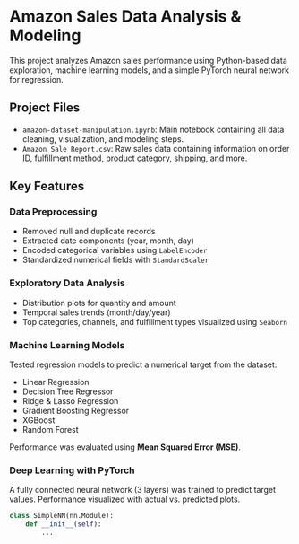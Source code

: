 # Amazon Sales Data Analysis & Modeling

This project analyzes Amazon sales performance using Python-based data exploration, machine learning models, and a simple PyTorch neural network for regression.

## Project Files

- `amazon-dataset-manipulation.ipynb`: Main notebook containing all data cleaning, visualization, and modeling steps.
- `Amazon Sale Report.csv`: Raw sales data containing information on order ID, fulfillment method, product category, shipping, and more.

## Key Features

### Data Preprocessing
- Removed null and duplicate records
- Extracted date components (year, month, day)
- Encoded categorical variables using `LabelEncoder`
- Standardized numerical fields with `StandardScaler`

### Exploratory Data Analysis
- Distribution plots for quantity and amount
- Temporal sales trends (month/day/year)
- Top categories, channels, and fulfillment types visualized using `Seaborn`

### Machine Learning Models
Tested regression models to predict a numerical target from the dataset:
- Linear Regression
- Decision Tree Regressor
- Ridge & Lasso Regression
- Gradient Boosting Regressor
- XGBoost
- Random Forest

Performance was evaluated using **Mean Squared Error (MSE)**.

### Deep Learning with PyTorch
A fully connected neural network (3 layers) was trained to predict target values. Performance visualized with actual vs. predicted plots.

```python
class SimpleNN(nn.Module):
    def __init__(self):
        ...

 
